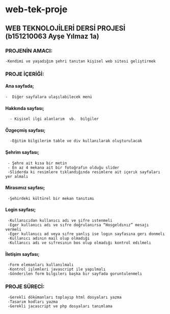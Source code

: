 # web-tek-proje
## WEB TEKNOLOJİLERİ DERSİ PROJESİ (b151210063 Ayşe Yılmaz 1a)
                                                                                                                    
### PROJENİN AMACI: 
    -Kendimi ve yaşadığım şehri tanıtan kişisel web sitesi geliştirmek
### PROJE İÇERİĞİ:
   #### Ana sayfada;
    -  Diğer sayfalara ulaşılabilecek menü
   #### Hakkında sayfası;
      - Kişisel ilgi alanlarım  vb.  bilgiler
   #### Özgeçmiş sayfası;
      -Eğitim bilgilerim table ve div kullanılarak oluşturulacak
   #### Şehrim sayfası;
     - Şehre ait kısa bir metin
     - En az 4 mekana ait bir fotoğrafın olduğu slider
     -Sliderda ki resimlere tıklandığında resimlere ait içerık sayfaları yer almalı
   #### Mirasımız sayfası;
     -Şehirdeki kültürel bir mekan tanıtımı
   #### Login sayfası;
     -Kullanıcıdan kullanıcı adı ve şifre ıstenmeli
     -Eger kullanıcı adı ve sıfre doğrulanırsa “Hosgeldınız” mesajı vermeli
     -Eger kullanıcı ad veya sıfre yanlış ise logın sayfasına gerı donmelı
     -Kullanıcı adının mail olup olmadığı
     -Kullanıcı adı ve sıfresının bos olup olmadığı kontrol edılmelı
  #### İletişim sayfası;
     -Form elemanları kullanılmalı
     -Kontrol işlemleri javascript ile yapılmalı
     -Gönderılen form bılgılerı başka bır sayfada goruntulenmelı
### PROJE SÜRECİ:
     -Gerekli dökümanları toplayıp html dosyaları yazma
     -Tasarım kodları yazma
     -Gerekli jacascript ve php dosyaları tanımlama
